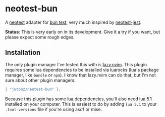 # neotest-bun

A [neotest] adapter for [bun test], very much inspired by [neotest-jest].

**Status**: This is very early on in its development. Give it a try if you
want, but please expect some rough edges.

[neotest]: https://github.com/nvim-neotest/neotest
[bun test]: https://bun.sh/docs/cli/test
[neotest-jest]: https://github.com/nvim-neotest/neotest-jest

## Installation

The only plugin manager I've tested this with is [lazy.nvim]. This plugin
requires some lua dependencies to be installed via luarocks (lua's package
manager, like `bundle` or `npm`). I know that lazy.nvim can do that, but I'm
not sure about other plugin managers.

```lua
{ "jutonz/neotest-bun" },
```

Because this plugin has some lua dependencies, you'll also need lua 5.1
installed on your computer. This is easiest to do by adding `lua 5.1` to your
`.tool-versions` file if you're using asdf or mise.

[lazy.nvim]: https://github.com/folke/lazy.nvim

